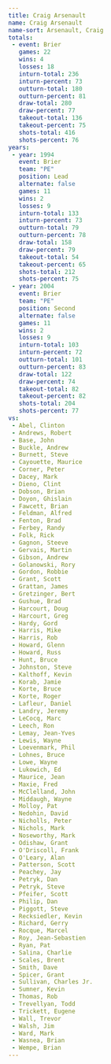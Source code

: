 ```yaml
---
title: Craig Arsenault
name: Craig Arsenault
name-sort: Arsenault, Craig
totals:
 - event: Brier
   games: 22
   wins: 4
   losses: 18
   inturn-total: 236
   inturn-percent: 73
   outturn-total: 180
   outturn-percent: 81
   draw-total: 280
   draw-percent: 77
   takeout-total: 136
   takeout-percent: 75
   shots-total: 416
   shots-percent: 76
years:
 - year: 1994
   event: Brier
   team: "PE"
   position: Lead
   alternate: false
   games: 11
   wins: 2
   losses: 9
   inturn-total: 133
   inturn-percent: 73
   outturn-total: 79
   outturn-percent: 78
   draw-total: 158
   draw-percent: 79
   takeout-total: 54
   takeout-percent: 65
   shots-total: 212
   shots-percent: 75
 - year: 2004
   event: Brier
   team: "PE"
   position: Second
   alternate: false
   games: 11
   wins: 2
   losses: 9
   inturn-total: 103
   inturn-percent: 72
   outturn-total: 101
   outturn-percent: 83
   draw-total: 122
   draw-percent: 74
   takeout-total: 82
   takeout-percent: 82
   shots-total: 204
   shots-percent: 77
vs:
 - Abel, Clinton
 - Andrews, Robert
 - Base, John
 - Buckle, Andrew
 - Burnett, Steve
 - Cayouette, Maurice
 - Corner, Peter
 - Dacey, Mark
 - Dieno, Clint
 - Dobson, Brian
 - Doyon, Ghislain
 - Fawcett, Brian
 - Feldman, Alfred
 - Fenton, Brad
 - Ferbey, Randy
 - Folk, Rick
 - Gagnon, Steeve
 - Gervais, Martin
 - Gibson, Andrew
 - Golanowski, Rory
 - Gordon, Robbie
 - Grant, Scott
 - Grattan, James
 - Gretzinger, Bert
 - Gushue, Brad
 - Harcourt, Doug
 - Harcourt, Greg
 - Hardy, Gord
 - Harris, Mike
 - Harris, Rob
 - Howard, Glenn
 - Howard, Russ
 - Hunt, Bruce
 - Johnston, Steve
 - Kalthoff, Kevin
 - Korab, Jamie
 - Korte, Bruce
 - Korte, Roger
 - Lafleur, Daniel
 - Landry, Jeremy
 - LeCocq, Marc
 - Leech, Ron
 - Lemay, Jean-Yves
 - Lewis, Wayne
 - Loevenmark, Phil
 - Lohnes, Bruce
 - Lowe, Wayne
 - Lukowich, Ed
 - Maurice, Jean
 - Maxie, Fred
 - McClelland, John
 - Middaugh, Wayne
 - Molloy, Pat
 - Nedohin, David
 - Nicholls, Peter
 - Nichols, Mark
 - Noseworthy, Mark
 - Odishaw, Grant
 - O'Driscoll, Frank
 - O'Leary, Alan
 - Patterson, Scott
 - Peachey, Jay
 - Petryk, Dan
 - Petryk, Steve
 - Pfeifer, Scott
 - Philip, Dan
 - Piggott, Steve
 - Recksiedler, Kevin
 - Richard, Gerry
 - Rocque, Marcel
 - Roy, Jean-Sebastien
 - Ryan, Pat
 - Salina, Charlie
 - Scales, Brent
 - Smith, Dave
 - Spicer, Grant
 - Sullivan, Charles Jr.
 - Sumner, Kevin
 - Thomas, Rob
 - Trevellyan, Todd
 - Trickett, Eugene
 - Wall, Trevor
 - Walsh, Jim
 - Ward, Mark
 - Wasnea, Brian
 - Wempe, Brian
---
```

